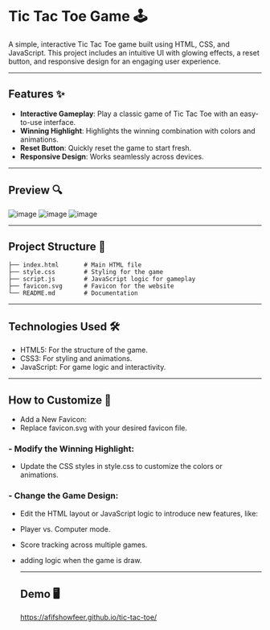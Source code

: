 # Tic Tac Toe Game 🕹️

A simple, interactive Tic Tac Toe game built using HTML, CSS, and JavaScript. This project includes an intuitive UI with glowing effects, a reset button, and responsive design for an engaging user experience.

---

## Features ✨

- **Interactive Gameplay**: Play a classic game of Tic Tac Toe with an easy-to-use interface.
- **Winning Highlight**: Highlights the winning combination with colors and animations.
- **Reset Button**: Quickly reset the game to start fresh.
- **Responsive Design**: Works seamlessly across devices.

---

## Preview 🔍

![image](https://github.com/user-attachments/assets/dc68b892-0576-46ae-91ef-a82e4c229e15)
![image](https://github.com/user-attachments/assets/33936d1a-e871-40d0-98c6-fce15cea37f3)
![image](https://github.com/user-attachments/assets/b20c40b5-ba68-4520-bfdd-a384487e7f3a)




---

## Project Structure 📂
```
├── index.html       # Main HTML file
├── style.css        # Styling for the game
├── script.js        # JavaScript logic for gameplay
├── favicon.svg      # Favicon for the website
└── README.md        # Documentation 
```
---

## Technologies Used 🛠️
- HTML5: For the structure of the game.
- CSS3: For styling and animations.
- JavaScript: For game logic and interactivity.


---

## How to Customize 🎨

- Add a New Favicon:
- Replace favicon.svg with your desired favicon file.
### - Modify the Winning Highlight:
- Update the CSS styles in style.css to customize the colors or animations.
### - Change the Game Design:
- Edit the HTML layout or JavaScript logic to introduce new features, like:
- Player vs. Computer mode.
- Score tracking across multiple games.
- adding logic when the game is draw.


  ---
  ## Demo 🖥️
   https://afifshowfeer.github.io/tic-tac-toe/
